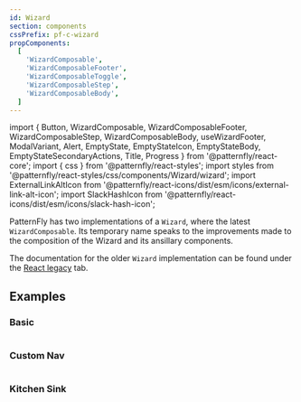 ```yaml
---
id: Wizard
section: components
cssPrefix: pf-c-wizard
propComponents:
  [
    'WizardComposable',
    'WizardComposableFooter',
    'WizardComposableToggle',
    'WizardComposableStep',
    'WizardComposableBody',
  ]
---
```


import { Button, WizardComposable, WizardComposableFooter, WizardComposableStep, WizardComposableBody, useWizardFooter, ModalVariant, Alert, EmptyState, EmptyStateIcon, EmptyStateBody, EmptyStateSecondaryActions, Title, Progress } from '@patternfly/react-core';
import { css } from '@patternfly/react-styles';
import styles from '@patternfly/react-styles/css/components/Wizard/wizard';
import ExternalLinkAltIcon from '@patternfly/react-icons/dist/esm/icons/external-link-alt-icon';
import SlackHashIcon from '@patternfly/react-icons/dist/esm/icons/slack-hash-icon';

PatternFly has two implementations of a `Wizard`, where the latest `WizardComposable`. Its temporary name speaks to the improvements made to the composition of the Wizard and its ansillary components.

The documentation for the older `Wizard` implementation can be found under the [React legacy](/components/wizard/react-legacy) tab.

## Examples

### Basic

```ts file="./WizardBasic.tsx"
```

### Custom Nav

```ts file="./WizardCustomNav.tsx"
```

### Kitchen Sink

```ts file="./WizardKitchenSink.tsx"
```
